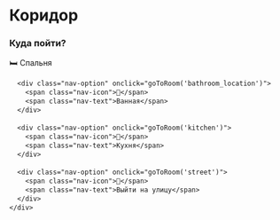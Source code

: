 # Коридор

<div id="hallway-container">
  <div id="hallway-image-container">
    <!-- Изображение будет загружено динамически -->
  </div>
  
  <div id="hallway-description">
    <!-- Описание будет загружено динамически -->
  </div>
  
  <div id="hallway-navigation">
    <h3>Куда пойти?</h3>
    <div class="navigation-grid">
      <div class="nav-option" onclick="goToRoom('room')">
        <span class="nav-icon">🛏️</span>
        <span class="nav-text">Спальня</span>
      </div>
      
      <div class="nav-option" onclick="goToRoom('bathroom_location')">
        <span class="nav-icon">🛁</span>
        <span class="nav-text">Ванная</span>
      </div>
      
      <div class="nav-option" onclick="goToRoom('kitchen')">
        <span class="nav-icon">🍳</span>
        <span class="nav-text">Кухня</span>
      </div>
      
      <div class="nav-option" onclick="goToRoom('street')">
        <span class="nav-icon">🚪</span>
        <span class="nav-text">Выйти на улицу</span>
      </div>
    </div>
  </div>
  
  <div id="hallway-actions">
    <!-- Дополнительные действия в зависимости от типа квартиры -->
  </div>
</div>

<script>
// Загрузка и отображение коридора
async function loadHallway() {
  try {
    // Импорт системы квартир
    const ApartmentSystem = (await import('../systems/ApartmentSystem.js')).default;
    const apartmentSystem = new ApartmentSystem(window.store);
    
    // Получение информации о текущей квартире
    const apartment = apartmentSystem.getCurrentApartmentType();
    const description = apartmentSystem.getApartmentDescription();
    const hallwayImage = apartmentSystem.getRoomImage('hallway');
    
    // Отображение изображения
    const imageContainer = document.getElementById('hallway-image-container');
    imageContainer.innerHTML = `
      <div class="location-image">
        <img src="${hallwayImage}" alt="Коридор" onerror="this.src='/assets/images/placeholder_hallway.jpg'">
        <div class="image-overlay">
          <h2>${apartment.name}</h2>
        </div>
      </div>
    `;
    
    // Отображение описания
    const descContainer = document.getElementById('hallway-description');
    descContainer.innerHTML = `
      <div class="apartment-info">
        <p class="apartment-desc">${description.description}</p>
        <div class="apartment-features">
          <h4>Особенности:</h4>
          <ul>
            ${description.features.map(feature => `<li>${feature}</li>`).join('')}
          </ul>
        </div>
      </div>
    `;
    
    // Загрузка специальных действий для квартиры
    loadApartmentActions(apartment);
    
  } catch (error) {
    console.error('Ошибка загрузки коридора:', error);
    
    // Fallback отображение
    document.getElementById('hallway-image-container').innerHTML = `
      <div class="location-image">
        <img src="/assets/images/placeholder_hallway.jpg" alt="Коридор">
        <div class="image-overlay">
          <h2>Коридор</h2>
        </div>
      </div>
    `;
    
    document.getElementById('hallway-description').innerHTML = `
      <div class="apartment-info">
        <p>Вы находитесь в коридоре. Отсюда можно попасть в разные комнаты.</p>
      </div>
    `;
  }
}

// Загрузка действий для конкретного типа квартиры
function loadApartmentActions(apartment) {
  const actionsContainer = document.getElementById('hallway-actions');
  const actions = [];
  
  switch (apartment.id) {
    case 'luxury':
      actions.push({
        text: '🏠 Вызвать консьержа',
        onclick: 'callConcierge()',
        description: 'Обратиться к консьержу за помощью'
      });
      actions.push({
        text: '📺 Включить умный дом',
        onclick: 'activateSmartHome()',
        description: 'Управление освещением и климатом'
      });
      break;
      
    case 'cheap':
      actions.push({
        text: '🔧 Проверить что сломалось',
        onclick: 'checkBrokenStuff()',
        description: 'В дешевой квартире всегда что-то ломается'
      });
      break;
      
    case 'parents':
      actions.push({
        text: '👨‍👩‍👧‍👦 Поговорить с родителями',
        onclick: 'talkToParents()',
        description: 'Пообщаться с семьей'
      });
      break;
      
    case 'studio':
      actions.push({
        text: '🎨 Заняться творчеством',
        onclick: 'doCreativeWork()',
        description: 'Использовать вдохновляющую атмосферу'
      });
      break;
  }
  
  if (actions.length > 0) {
    actionsContainer.innerHTML = `
      <h4>Специальные действия:</h4>
      <div class="special-actions">
        ${actions.map(action => `
          <button class="special-action-btn" onclick="${action.onclick}" title="${action.description}">
            ${action.text}
          </button>
        `).join('')}
      </div>
    `;
  }
}

// Навигация по комнатам
function goToRoom(roomId) {
  // Добавляем небольшую задержку для эффекта перехода
  const navOption = event.target.closest('.nav-option');
  if (navOption) {
    navOption.style.transform = 'scale(0.95)';
    setTimeout(() => {
      window.gameEngine.loadScene(roomId);
    }, 150);
  } else {
    window.gameEngine.loadScene(roomId);
  }
}

// Специальные действия для разных типов квартир
function callConcierge() {
  window.addStat('mood', 5);
  window.addStat('dignity', 2);
  window.tick(10);
  
  alert('🏠 Консьерж приветливо поинтересовался вашими потребностями. Приятно жить в роскоши!');
}

function activateSmartHome() {
  window.addStat('mood', 3);
  window.addStat('energy', 5);
  window.tick(5);
  
  alert('📺 Умный дом настроил идеальное освещение и температуру. Технологии делают жизнь лучше!');
}

function checkBrokenStuff() {
  const problems = [
    'Протекает кран',
    'Не работает лампочка',
    'Скрипит дверь',
    'Отклеились обои',
    'Шумят трубы'
  ];
  
  const problem = problems[Math.floor(Math.random() * problems.length)];
  window.addStat('stress', 3);
  window.addStat('mood', -2);
  window.tick(15);
  
  alert(`🔧 Как и ожидалось: ${problem}. Жизнь в дешевой квартире полна сюрпризов...`);
}

function talkToParents() {
  const conversations = [
    { text: 'Мама спрашивает, когда вы найдете работу', effects: { stress: 5, dignity: -2 } },
    { text: 'Папа рассказывает старые истории', effects: { mood: 3, nostalgia: 5 } },
    { text: 'Родители беспокоятся о вашем будущем', effects: { stress: 3, love: 2 } },
    { text: 'Семейный ужин поднимает настроение', effects: { mood: 5, health: 3 } }
  ];
  
  const conversation = conversations[Math.floor(Math.random() * conversations.length)];
  
  Object.entries(conversation.effects).forEach(([stat, value]) => {
    window.addStat(stat, value);
  });
  
  window.tick(30);
  alert(`👨‍👩‍👧‍👦 ${conversation.text}`);
}

function doCreativeWork() {
  window.addStat('mood', 8);
  window.addStat('energy', -10);
  window.addStat('creativity', 10);
  window.tick(60);
  
  alert('🎨 Вдохновляющая атмосфера студии пробудила в вас творческий порыв!');
}

// Стили для коридора
const style = document.createElement('style');
style.textContent = `
  #hallway-container {
    max-width: 800px;
    margin: 0 auto;
    padding: 20px;
  }
  
  .location-image {
    position: relative;
    width: 100%;
    max-width: 600px;
    margin: 0 auto 30px;
    border-radius: 12px;
    overflow: hidden;
    box-shadow: 0 8px 32px rgba(0,0,0,0.3);
  }
  
  .location-image img {
    width: 100%;
    height: 300px;
    object-fit: cover;
    display: block;
  }
  
  .image-overlay {
    position: absolute;
    bottom: 0;
    left: 0;
    right: 0;
    background: linear-gradient(transparent, rgba(0,0,0,0.8));
    padding: 30px 20px 20px;
    color: white;
  }
  
  .image-overlay h2 {
    margin: 0;
    font-size: 1.8em;
    text-shadow: 2px 2px 4px rgba(0,0,0,0.7);
  }
  
  .apartment-info {
    background: rgba(255,255,255,0.05);
    padding: 20px;
    border-radius: 12px;
    margin-bottom: 30px;
    backdrop-filter: blur(10px);
    border: 1px solid rgba(255,255,255,0.1);
  }
  
  .apartment-desc {
    font-size: 1.1em;
    margin-bottom: 15px;
    color: var(--text-primary);
  }
  
  .apartment-features h4 {
    margin: 0 0 10px 0;
    color: var(--primary-color);
  }
  
  .apartment-features ul {
    margin: 0;
    padding-left: 20px;
  }
  
  .apartment-features li {
    margin: 5px 0;
    color: var(--text-secondary);
  }
  
  .navigation-grid {
    display: grid;
    grid-template-columns: repeat(auto-fit, minmax(120px, 1fr));
    gap: 15px;
    margin-top: 15px;
  }
  
  .nav-option {
    background: linear-gradient(135deg, var(--primary-color), var(--accent-color));
    border: none;
    border-radius: 12px;
    padding: 20px 10px;
    text-align: center;
    cursor: pointer;
    transition: all 0.3s ease;
    color: white;
    text-decoration: none;
    display: flex;
    flex-direction: column;
    align-items: center;
    gap: 8px;
    box-shadow: 0 4px 15px rgba(0,0,0,0.2);
  }
  
  .nav-option:hover {
    transform: translateY(-2px);
    box-shadow: 0 6px 20px rgba(0,0,0,0.3);
  }
  
  .nav-option:active {
    transform: scale(0.95);
  }
  
  .nav-icon {
    font-size: 2em;
    margin-bottom: 5px;
  }
  
  .nav-text {
    font-weight: 600;
    font-size: 0.9em;
  }
  
  .special-actions {
    display: flex;
    gap: 10px;
    flex-wrap: wrap;
    margin-top: 10px;
  }
  
  .special-action-btn {
    background: rgba(255,255,255,0.1);
    border: 1px solid var(--primary-color);
    border-radius: 8px;
    padding: 10px 15px;
    color: var(--primary-color);
    cursor: pointer;
    transition: all 0.3s ease;
    font-size: 0.9em;
  }
  
  .special-action-btn:hover {
    background: var(--primary-color);
    color: white;
    transform: translateY(-1px);
  }
  
  @media (max-width: 600px) {
    .navigation-grid {
      grid-template-columns: repeat(2, 1fr);
    }
    
    .nav-option {
      padding: 15px 8px;
    }
    
    .nav-icon {
      font-size: 1.5em;
    }
    
    .nav-text {
      font-size: 0.8em;
    }
  }
`;
document.head.appendChild(style);

// Инициализация
loadHallway();
</script> 